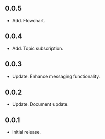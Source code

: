 ## 0.0.5

- Add. Flowchart.

## 0.0.4

- Add. Topic subscription.

## 0.0.3

- Update. Enhance messaging functionality.

## 0.0.2

- Update. Document update.

## 0.0.1

- initial release.
